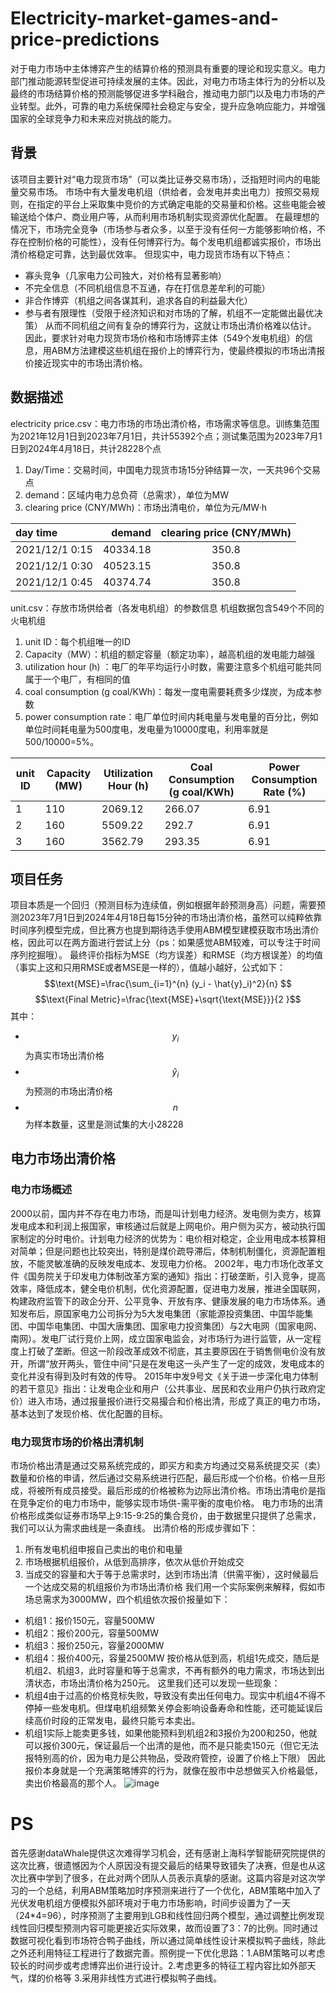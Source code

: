 # Electricity-market-games-and-price-predictions
对于电力市场中主体博弈产生的结算价格的预测具有重要的理论和现实意义。电力部门推动能源转型促进可持续发展的主体。因此，对电力市场主体行为的分析以及最终的市场结算价格的预测能够促进多学科融合，推动电力部门以及电力市场的产业转型。此外，可靠的电力系统保障社会稳定与安全，提升应急响应能力，并增强国家的全球竞争力和未来应对挑战的能力。
## 背景
该项目主要针对“电力现货市场”（可以类比证券交易市场），泛指短时间内的电能量交易市场。
市场中有大量发电机组（供给者，会发电并卖出电力）按照交易规则，在指定的平台上采取集中竞价的方式确定电能的交易量和价格。这些电能会被输送给个体户、商业用户等，从而利用市场机制实现资源优化配置。
在最理想的情况下，市场完全竞争（市场参与者众多，以至于没有任何一方能够影响价格，不存在控制价格的可能性），没有任何博弈行为。每个发电机组都诚实报价，市场出清价格稳定可靠，达到最优效率。
但现实中，电力现货市场有以下特点：
- 寡头竞争（几家电力公司独大，对价格有显著影响）
- 不完全信息（不同机组信息不互通，存在打信息差牟利的可能）
- 非合作博弈（机组之间各谋其利，追求各自的利益最大化）
- 参与者有限理性（受限于经济知识和对市场的了解，机组不一定能做出最优决策）
从而不同机组之间有复杂的博弈行为，这就让市场出清价格难以估计。
因此，要求针对电力现货市场价格和市场博弈主体（549个发电机组）的信息，用ABM方法建模这些机组在报价上的博弈行为，使最终模拟的市场出清报价接近现实中的市场出清价格。
## 数据描述
electricity price.csv：电力市场的市场出清价格，市场需求等信息。训练集范围为2021年12月1日到2023年7月1日，共计55392个点；测试集范围为2023年7月1日到2024年4月18日，共计28228个点
1. Day/Time：交易时间，中国电力现货市场15分钟结算一次，一天共96个交易点
2. demand：区域内电力总负荷（总需求），单位为MW
3. clearing price (CNY/MWh)：市场出清电价，单位为元/MW·h

| day	time | demand | clearing price (CNY/MWh) |
| :-----| ----: | :----: |
| 2021/12/1 0:15 | 40334.18 | 350.8 |
| 2021/12/1	0:30 | 40523.15 | 350.8 |
| 2021/12/1	0:45 | 40374.74 | 350.8 |	 	

unit.csv：存放市场供给者（各发电机组）的参数信息
机组数据包含549个不同的火电机组
1. unit ID：每个机组唯一的ID
2. Capacity（MW）：机组的额定容量（额定功率），越高机组的发电能力越强
3. utilization hour (h) ：电厂的年平均运行小时数，需要注意多个机组可能共同属于一个电厂，有相同的值
4. coal consumption (g coal/KWh)：每发一度电需要耗费多少煤炭，为成本参数
5. power consumption rate：电厂单位时间内耗电量与发电量的百分比，例如单位时间耗电量为500度电，发电量为10000度电，利用率就是500/10000=5%。

|  unit ID | Capacity (MW) | Utilization Hour (h) | Coal Consumption (g coal/KWh) |  Power Consumption Rate (%) |
|  ----  | ----  | ----  | ----  | ----  |
| 1 | 110 | 2069.12 | 266.07 | 6.91 |
| 2 | 160 | 5509.22 | 292.7 | 6.91 |
| 3 | 160 | 3562.79 | 293.35 | 6.91 |

## 项目任务
项目本质是一个回归（预测目标为连续值，例如根据年龄预测身高）问题，需要预测2023年7月1日到2024年4月18日每15分钟的市场出清价格，虽然可以纯粹依靠时间序列模型完成，但比赛方也提到期待选手使用ABM模型建模获取市场出清价格，因此可以在两方面进行尝试上分（ps：如果感觉ABM较难，可以专注于时间序列挖掘哦）。
最终评价指标为MSE（均方误差）和RMSE（均方根误差）的均值（事实上这和只用RMSE或者MSE是一样的），值越小越好，公式如下：
$$\text{MSE}=\frac{\sum_{i=1}^{n} (y_i - \hat{y}_i)^2}{n}
$$
$$\text{Final Metric}=\frac{\text{MSE}+\sqrt{\text{MSE}}}{2
}$$
其中：
- $$y_i
$$为真实市场出清价格
- $$\hat y_i$$为预测的市场出清价格
- $$n$$为样本数量，这里是测试集的大小28228

## 电力市场出清价格
### 电力市场概述
2000以前，国内并不存在电力市场，而是叫计划电力经济。发电侧为卖方，核算发电成本和利润上报国家，审核通过后就是上网电价。用户侧为买方，被动执行国家制定的分时电价。计划电力经济的优势为：电价相对稳定，企业用电成本核算相对简单；但是问题也比较突出，特别是煤价疏导滞后，体制机制僵化，资源配置粗放，不能灵敏准确的反映发电成本、发现电力价格。
2002年，电力市场化改革文件《国务院关于印发电力体制改革方案的通知》指出：打破垄断，引入竞争，提高效率，降低成本，健全电价机制，优化资源配置，促进电力发展，推进全国联网，构建政府监管下的政企分开、公平竞争、开放有序、健康发展的电力市场体系。通知发布后，原国家电力公司拆分为5大发电集团（家能源投资集团、中国华能集团、中国华电集团、中国大唐集团、国家电力投资集团）与2大电网（国家电网、南网）。发电厂试行竞价上网，成立国家电监会，对市场行为进行监管，从一定程度上打破了垄断。但这一阶段改革成效不彻底，其主要原因在于销售侧电价没有放开，所谓“放开两头，管住中间”只是在发电这一头产生了一定的成效，发电成本的变化并没有得到及时有效的传导。
2015年中发9号文《关于进一步深化电力体制的若干意见》指出：让发电企业和用户（公共事业、居民和农业用户仍执行政府定价）进入市场，通过报量报价进行交易撮合和价格出清，形成了真正的电力市场，基本达到了发现价格、优化配置的目标。
### 电力现货市场的价格出清机制
市场价格出清是通过交易系统完成的，即买方和卖方均通过交易系统提交买（卖）数量和价格的申请，然后通过交易系统进行匹配，最后形成一个价格。价格一旦形成，将被所有成员接受。最后形成的价格被称为边际出清价格。市场出清电价是指在竞争定价的电力市场中，能够实现市场供-需平衡的度电价格。
电力市场的出清价格形成类似证券市场早上9:15-9:25的集合竞价，由于数据里只提供了总需求，我们可以认为需求曲线是一条直线。
出清价格的形成步骤如下：
1. 所有发电机组申报自己卖出的电价和电量
2. 市场根据机组报价，从低到高排序，依次从低价开始成交
3. 当成交的容量和大于等于总需求时，达到市场出清（供需平衡），这时候最后一个达成交易的机组报价为市场出清价格
我们用一个实际案例来解释，假如市场总需求为3000MW，四个机组依次报价报量如下：
- 机组1：报价150元，容量500MW
- 机组2：报价200元，容量500MW
- 机组3：报价250元，容量2000MW
- 机组4：报价400元，容量2500MW
按价格从低到高，机组1先成交，随后是机组2、机组3，此时容量和等于总需求，不再有额外的电力需求，市场达到出清状态，市场出清价格为250元。
这里我们还可以发现一些现象：
- 机组4由于过高的价格竞标失败，导致没有卖出任何电力。现实中机组4不得不停掉一些发电机。但煤电机组频繁关停会影响设备寿命和性能，还可能延误后续高价时段的正常发电，最终只能亏本卖出。
- 机组1实际上能卖更多钱，如果他能预料到机组2和3报价为200和250，他就可以报价300元，保证最后一个出清的是他，而不是只能卖150元（但它无法报特别高的价，因为电力是公共物品，受政府管控，设置了价格上下限）
因此报价本身就是一个充满策略博弈的行为，就像在股市中总想做买入价格最低，卖出价格最高的那个人。
![image](https://github.com/user-attachments/assets/30329453-bf4a-4e44-88ad-496221354fda)

# PS
首先感谢dataWhale提供这次难得学习机会，还有感谢上海科学智能研究院提供的这次比赛，很遗憾因为个人原因没有提交最后的结果导致错失了决赛，但是也从这次比赛中学到了很多，在此对两个团队人员表示真挚的感谢。这篇内容是对这次学习的一个总结，利用ABM策略加时序预测来进行了一个优化，ABM策略中加入了光伏发电机组方便模拟外部环境对于电力市场影响，时间步设置为了一天（24*4=96），时序预测了主要用到LGB和线性回归两个模型，通过调整比例发现线性回归模型预测内容可能更接近实际效果，故而设置了3：7的比例。同时通过数据可视化看到市场符合鸭子曲线，所以通过简单线性设计来模拟鸭子曲线，除此之外还利用特征工程进行了数据完善。照例提一下优化思路：1.ABM策略可以考虑较长的时间步或考虑博弈出价进行设计。2.考虑更多的特征工程内容比如外部天气，煤的价格等 3.采用非线性方式进行模拟鸭子曲线。
